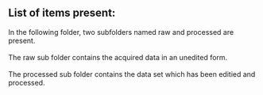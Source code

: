 ## List of items present:

In the following folder, two subfolders named raw and processed are present.
<br><br>
The raw sub folder contains the acquired data in an unedited form. 
<br><br>
The processed sub folder contains the data set which has been editied and processed.
